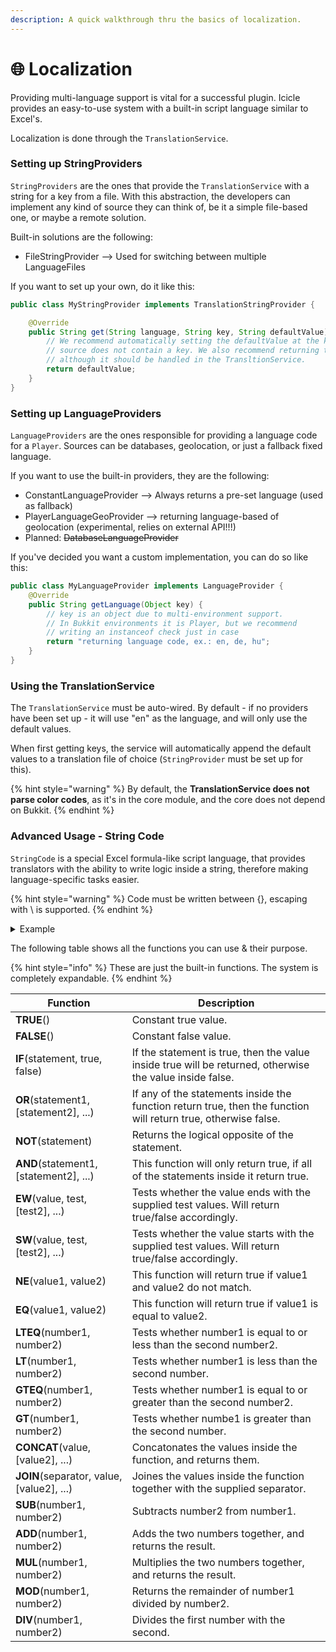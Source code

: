 ```yaml
---
description: A quick walkthrough thru the basics of localization.
---
```


# 🌐 Localization

Providing multi-language support is vital for a successful plugin. Icicle provides an easy-to-use system with a built-in script language similar to Excel's.

Localization is done through the `TranslationService`.

### Setting up StringProviders

`StringProviders` are the ones that provide the `TranslationService` with a string for a key from a file. With this abstraction, the developers can implement any kind of source they can think of, be it a simple file-based one, or maybe a remote solution.&#x20;

Built-in solutions are the following:

* FileStringProvider --> Used for switching between multiple LanguageFiles

If you want to set up your own, do it like this:

```java
public class MyStringProvider implements TranslationStringProvider {

    @Override
    public String get(String language, String key, String defaultValue) {
        // We recommend automatically setting the defaultValue at the key, if your
        // source does not contain a key. We also recommend returning the defaultValue here as well
        // although it should be handled in the TransltionService.
        return defaultValue;
    }
}

```

### Setting up LanguageProviders

`LanguageProviders` are the ones responsible for providing a language code for a `Player`. Sources can be databases, geolocation, or just a fallback fixed language.

If you want to use the built-in providers, they are the following:

* ConstantLanguageProvider --> Always returns a pre-set language (used as fallback)
* PlayerLanguageGeoProvider --> returning language-based of geolocation (experimental, relies on external API!!!)
* Planned: ~~DatabaseLanguageProvider~~

If you've decided you want a custom implementation, you can do so like this:

```java
public class MyLanguageProvider implements LanguageProvider {
    @Override
    public String getLanguage(Object key) {
        // key is an object due to multi-environment support.
        // In Bukkit environments it is Player, but we recommend
        // writing an instanceof check just in case
        return "returning language code, ex.: en, de, hu";
    }
}
```

### Using the TranslationService

The `TranslationService` must be auto-wired. By default - if no providers have been set up - it will use "en" as the language, and will only use the default values.

When first getting keys, the service will automatically append the default values to a translation file of choice (`StringProvider` must be set up for this).

{% hint style="warning" %}
By default, the **TranslationService does not parse color codes**, as it's in the core module, and the core does not depend on Bukkit.
{% endhint %}

### Advanced Usage - String Code

`StringCode` is a special Excel formula-like script language, that provides translators with the ability to write logic inside a string, therefore making language-specific tasks easier.

{% hint style="warning" %}
Code must be written between {}, escaping with \ is supported.
{% endhint %}

<details>

<summary>Example</summary>

```java
You have {IF(EQ(amount, 1), IF(SW(item, 'a', 'e', 'i', 'o', 'u'),'an','a'),amount)} {item}{IF(GT(amount, 1), 's', '')}.
```

`amount` and `item` are parameters passed from the plugin.

If the amount is 12, and the item is apple: `You have 12 apples.`\
If the amount is 1, and the item is apple: `You have an apple.`\
If the amount is 1, and the item is pear: `You have a pear.`

</details>

The following table shows all the functions you can use & their purpose.

{% hint style="info" %}
These are just the built-in functions. The system is completely expandable.
{% endhint %}

| Function                                   | Description                                                                                                    |
| ------------------------------------------ | -------------------------------------------------------------------------------------------------------------- |
| **TRUE**()                                 | Constant true value.                                                                                           |
| **FALSE**()                                | Constant false value.                                                                                          |
| **IF**(statement, true, false)             | If the statement is true, then the value inside true will be returned, otherwise the value inside false.       |
| **OR**(statement1, \[statement2], ...)     | If any of the statements inside the function return true, then the function will return true, otherwise false. |
| **NOT**(statement)                         | Returns the logical opposite of the statement.                                                                 |
| **AND**(statement1, \[statement2], ...)    | This function will only return true, if all of the statements inside it return true.                           |
| **EW**(value, test, \[test2], ...)         | Tests whether the value ends with the supplied test values. Will return true/false accordingly.                |
| **SW**(value, test, \[test2], ...)         | Tests whether the value starts with the supplied test values. Will return true/false accordingly.              |
| **NE**(value1, value2)                     | This function will return true if value1 and value2 do not match.                                              |
| **EQ**(value1, value2)                     | This function will return true if value1 is equal to value2.                                                   |
| **LTEQ**(number1, number2)                 | Tests whether number1 is equal to or less than the second number2.                                             |
| **LT**(number1, number2)                   | Tests whether number1 is less than the second number.                                                          |
| **GTEQ**(number1, number2)                 | Tests whether number1 is equal to or greater than the second number2.                                          |
| **GT**(number1, number2)                   | Tests whether numbe1 is greater than the second number.                                                        |
| **CONCAT**(value, \[value2], ...)          | Concatonates the values inside the function, and returns them.                                                 |
| **JOIN**(separator, value, \[value2], ...) | Joines the values inside the function together with the supplied separator.                                    |
| **SUB**(number1, number2)                  | Subtracts number2 from number1.                                                                                |
| **ADD**(number1, number2)                  | Adds the two numbers together, and returns the result.                                                         |
| **MUL**(number1, number2)                  | Multiplies the two numbers together, and returns the result.                                                   |
| **MOD**(number1, number2)                  | Returns the remainder of number1 divided by number2.                                                           |
| **DIV**(number1, number2)                  | Divides the first number with the second.                                                                      |

